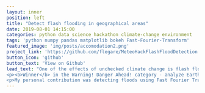 ```yaml
---
layout: inner
position: left
title: "Detect flash flooding in geographical areas"
date: 2019-08-01 14:15:00
categories: python data science hackathon climate-change environment
tags: 'python numpy pandas matplotlib bokeh Fast-Fourier-Transform'
featured_image: 'img/posts/accomodation2.png'
project_link: 'https://github.com/flegare/MeteoHackFlashFloodDetection'
button_icon: 'github'
button_text: 'View on Github'
lead_text: "One of the effects of unchecked climate change is flash flooding. See our submission for team <b>GeoHack</b> to Environment and Climate Change Canada, and Hackworks' MeteoHack <b>hackathon on the GitHub link below.</b><br>
<p><b>Winner</b> in the Warning! Danger Ahead! category - analyze Earth science and weather data to monitor natural disasters, and impact on life and property.</p>
<p>My personal contribution was detecting floods using Fast Fourier Transforms (FFT) and a risk model index. The FFT index is divided into low, medium, and high risk categories for specific watersheds (geographic areas).</p>"
---
```

